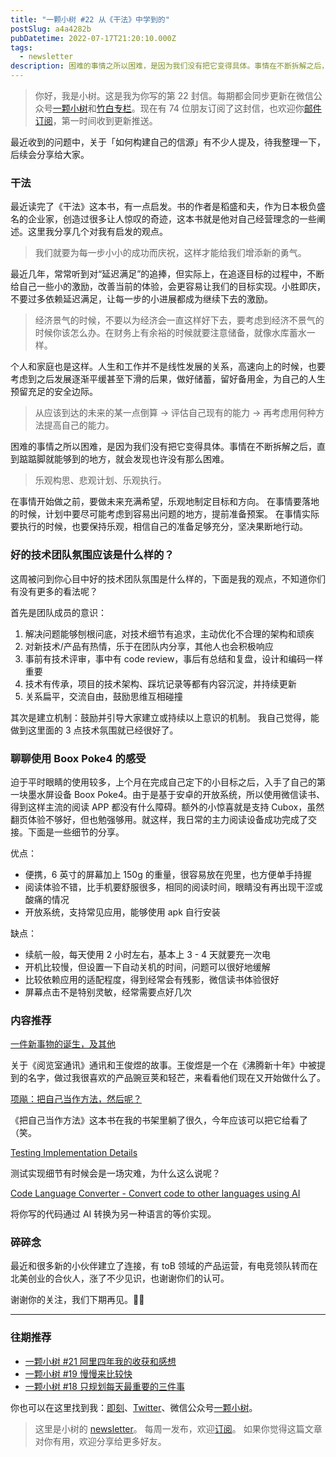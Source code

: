 ```yaml
---
title: "一颗小树 #22 从《干法》中学到的"
postSlug: a4a4282b
pubDatetime: 2022-07-17T21:20:10.000Z
tags:
  - newsletter
description: 困难的事情之所以困难，是因为我们没有把它变得具体。事情在不断拆解之后，直到踮踮脚就能够到的地方，就会发现也许没有那么困难。
---
```


> 你好，我是小树。这是我为你写的第 22 封信。每期都会同步更新在微信公众号[一颗小树](https://weixin.sogou.com/weixin?query=a_warm_tree)和[竹白专栏](https://xiaoshu.zhubai.love)。现在有 74 位朋友订阅了这封信，也欢迎你[邮件订阅](https://xiaoshu.zhubai.love)，第一时间收到更新推送。

最近收到的问题中，关于「如何构建自己的信源」有不少人提及，待我整理一下，后续会分享给大家。

### 干法

最近读完了《干法》这本书，有一点启发。书的作者是稻盛和夫，作为日本极负盛名的企业家，创造过很多让人惊叹的奇迹，这本书就是他对自己经营理念的一些阐述。这里我分享几个对我有启发的观点。

> 我们就要为每一步小小的成功而庆祝，这样才能给我们增添新的勇气。

最近几年，常常听到对“延迟满足”的追捧，但实际上，在追逐目标的过程中，不断给自己一些小的激励，改善当前的体验，会更容易让我们的目标实现。小胜即庆，不要过多依赖延迟满足，让每一步的小进展都成为继续下去的激励。

> 经济景气的时候，不要以为经济会一直这样好下去，要考虑到经济不景气的时候你该怎么办。在财务上有余裕的时候就要注意储备，就像水库蓄水一样。

个人和家庭也是这样。人生和工作并不是线性发展的关系，高速向上的时候，也要考虑到之后发展逐渐平缓甚至下滑的后果，做好储蓄，留好备用金，为自己的人生预留充足的安全边际。

> 从应该到达的未来的某一点倒算 → 评估自己现有的能力 → 再考虑用何种方法提高自己的能力。

困难的事情之所以困难，是因为我们没有把它变得具体。事情在不断拆解之后，直到踮踮脚就能够到的地方，就会发现也许没有那么困难。

> 乐观构思、悲观计划、乐观执行。

在事情开始做之前，要做未来充满希望，乐观地制定目标和方向。
在事情要落地的时候，计划中要尽可能考虑到容易出问题的地方，提前准备预案。
在事情实际要执行的时候，也要保持乐观，相信自己的准备足够充分，坚决果断地行动。

### 好的技术团队氛围应该是什么样的？

这周被问到你心目中好的技术团队氛围是什么样的，下面是我的观点，不知道你们有没有更多的看法呢？

首先是团队成员的意识：

1. 解决问题能够刨根问底，对技术细节有追求，主动优化不合理的架构和顽疾
2. 对新技术/产品有热情，乐于在团队内分享，其他人也会积极响应
3. 事前有技术评审，事中有 code review，事后有总结和复盘，设计和编码一样重要
4. 技术有传承，项目的技术架构、踩坑记录等都有内容沉淀，并持续更新
5. 关系扁平，交流自由，鼓励思维互相碰撞

其次是建立机制：鼓励并引导大家建立或持续以上意识的机制。
我自己觉得，能做到这里面的 3 点技术氛围就已经很好了。

### 聊聊使用 Boox Poke4 的感受

迫于平时眼睛的使用较多，上个月在完成自己定下的小目标之后，入手了自己的第一块墨水屏设备 Boox Poke4。由于是基于安卓的开放系统，所以使用微信读书、得到这样主流的阅读 APP 都没有什么障碍。额外的小惊喜就是支持 Cubox，虽然翻页体验不够好，但也勉强够用。就这样，我日常的主力阅读设备成功完成了交接。下面是一些细节的分享。

优点：

- 便携，6 英寸的屏幕加上 150g 的重量，很容易放在兜里，也方便单手持握
- 阅读体验不错，比手机要舒服很多，相同的阅读时间，眼睛没有再出现干涩或酸痛的情况
- 开放系统，支持常见应用，能够使用 apk 自行安装

缺点：

- 续航一般，每天使用 2 小时左右，基本上 3 - 4 天就要充一次电
- 开机比较慢，但设置一下自动关机的时间，问题可以很好地缓解
- 比较依赖应用的适配程度，得到经常会有残影，微信读书体验很好
- 屏幕点击不是特别灵敏，经常需要点好几次

### 内容推荐

[一件新事物的诞生，及其他](https://mp.weixin.qq.com/s/PgeYn9ropRg-0pxv3in6gw)

关于《阅览室通讯》通讯和王俊煜的故事。王俊煜是一个在《沸腾新十年》中被提到的名字，做过我很喜欢的产品豌豆荚和轻芒，来看看他们现在又开始做什么了。

[项飚：把自己当作方法，然后呢？](https://mp.weixin.qq.com/s?__biz=MzkyNjM1ODA2MA==&mid=2247484607&idx=1&sn=719daa0fca23eaf7f167e1f35c1039a4&chksm=c239cbfcf54e42ea1bfa29600d1dffbdc20b18542e8e7be82850c15a40d8cbf64a8ddcff1644&mpshare=1&scene=1&srcid=0715E6fUhVcv3RA8hFp6KYkH&sharer_sharetime=1657853390816&sharer_shareid=4c63140522fe404b48188e25cc789c37#rd)

《把自己当作方法》这本书在我的书架里躺了很久，今年应该可以把它给看了（笑。

[Testing Implementation Details](https://kentcdodds.com/blog/testing-implementation-details)

测试实现细节有时候会是一场灾难，为什么这么说呢？

[Code Language Converter - Convert code to other languages using AI](https://codelanguageconverter.com/)

将你写的代码通过 AI 转换为另一种语言的等价实现。

### 碎碎念

最近和很多新的小伙伴建立了连接，有 toB 领域的产品运营，有电竞领队转而在北美创业的合伙人，涨了不少见识，也谢谢你们的认可。

谢谢你的关注，我们下期再见。👋🏻

---

### 往期推荐

- [一颗小树 #21 阿里四年我的收获和感想](https://xiaoshu.zhubai.love/posts/2158096524499283968)
- [一颗小树 #19 慢慢来比较快](https://xiaoshu.zhubai.love/posts/2152857794620506112)
- [一颗小树 #18 只规划每天最重要的三件事](https://xiaoshu.zhubai.love/posts/2150489357008764928)

你也可以在这里找到我：[即刻](https://okjk.co/3Vsn5T)、[Twitter](https://twitter.com/yeshu_in_future)、微信公众号[一颗小树](https://weixin.sogou.com/weixin?query=a_warm_tree)。

> 这里是小树的 [newsletter](https://xiaoshu.zhubai.love)。 每周一发布，欢迎[订阅](https://xiaoshu.zhubai.love)。
> 如果你觉得这篇文章对你有用，欢迎分享给更多好友。

